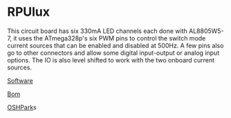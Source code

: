# RPUlux

This circuit board has six 330mA LED channels each done with AL8805W5-7, it uses the ATmega328p's six PWM pins to control the switch mode current sources that can be enabled and disabled at 500Hz. A few pins also go to other connectors and allow some digital input-output or analog input options. The IO is also level shifted to work with the two onboard current sources.

[Software]

[Software]: https://github.com/epccs/RPUlux/

[Bom]

[Bom]: https://github.com/epccs/RPUlux/

[OSHPark]s

[OSHPark]: https://oshpark.com/shared_projects/fMLOXrKi
